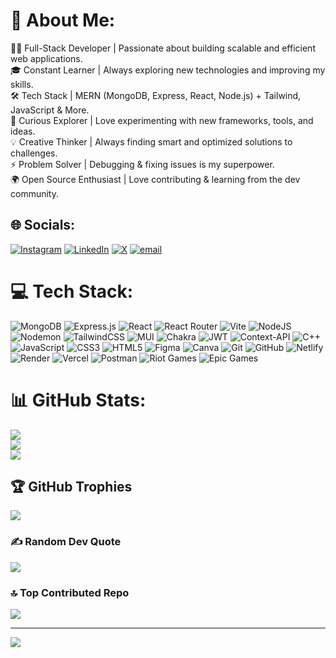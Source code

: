 # 💫 About Me:
👨‍💻 Full-Stack Developer | Passionate about building scalable and efficient web applications.<br>🎓 Constant Learner | Always exploring new technologies and improving my skills.<br>🛠️ Tech Stack | MERN (MongoDB, Express, React, Node.js) + Tailwind, JavaScript & More.<br>🔬 Curious Explorer | Love experimenting with new frameworks, tools, and ideas.<br>💡 Creative Thinker | Always finding smart and optimized solutions to challenges.<br>⚡ Problem Solver | Debugging & fixing issues is my superpower.<br>🌍 Open Source Enthusiast | Love contributing & learning from the dev community.


## 🌐 Socials:
[![Instagram](https://img.shields.io/badge/Instagram-%23E4405F.svg?logo=Instagram&logoColor=white)](https://instagram.com/jatanmathasoliya) [![LinkedIn](https://img.shields.io/badge/LinkedIn-%230077B5.svg?logo=linkedin&logoColor=white)](https://linkedin.com/in/jatan-mathasoliya) [![X](https://img.shields.io/badge/X-black.svg?logo=X&logoColor=white)](https://x.com/JatanM_010) [![email](https://img.shields.io/badge/Email-D14836?logo=gmail&logoColor=white)](mailto:jatanmathasoliya@gmail.com) 

# 💻 Tech Stack:
![MongoDB](https://img.shields.io/badge/MongoDB-%234ea94b.svg?style=plastic&logo=mongodb&logoColor=white) ![Express.js](https://img.shields.io/badge/express.js-%23404d59.svg?style=plastic&logo=express&logoColor=%2361DAFB) ![React](https://img.shields.io/badge/react-%2320232a.svg?style=plastic&logo=react&logoColor=%2361DAFB) ![React Router](https://img.shields.io/badge/React_Router-CA4245?style=plastic&logo=react-router&logoColor=white) ![Vite](https://img.shields.io/badge/vite-%23646CFF.svg?style=plastic&logo=vite&logoColor=white) ![NodeJS](https://img.shields.io/badge/node.js-6DA55F?style=plastic&logo=node.js&logoColor=white) ![Nodemon](https://img.shields.io/badge/NODEMON-%23323330.svg?style=plastic&logo=nodemon&logoColor=%BBDEAD) ![TailwindCSS](https://img.shields.io/badge/tailwindcss-%2338B2AC.svg?style=plastic&logo=tailwind-css&logoColor=white) ![MUI](https://img.shields.io/badge/MUI-%230081CB.svg?style=plastic&logo=mui&logoColor=white) ![Chakra](https://img.shields.io/badge/chakra-%234ED1C5.svg?style=plastic&logo=chakraui&logoColor=white) ![JWT](https://img.shields.io/badge/JWT-black?style=plastic&logo=JSON%20web%20tokens) ![Context-API](https://img.shields.io/badge/Context--Api-000000?style=plastic&logo=react) ![C++](https://img.shields.io/badge/c++-%2300599C.svg?style=plastic&logo=c%2B%2B&logoColor=white) ![JavaScript](https://img.shields.io/badge/javascript-%23323330.svg?style=plastic&logo=javascript&logoColor=%23F7DF1E) ![CSS3](https://img.shields.io/badge/css3-%231572B6.svg?style=plastic&logo=css3&logoColor=white) ![HTML5](https://img.shields.io/badge/html5-%23E34F26.svg?style=plastic&logo=html5&logoColor=white) ![Figma](https://img.shields.io/badge/figma-%23F24E1E.svg?style=plastic&logo=figma&logoColor=white) ![Canva](https://img.shields.io/badge/Canva-%2300C4CC.svg?style=plastic&logo=Canva&logoColor=white) ![Git](https://img.shields.io/badge/git-%23F05033.svg?style=plastic&logo=git&logoColor=white) ![GitHub](https://img.shields.io/badge/github-%23121011.svg?style=plastic&logo=github&logoColor=white) ![Netlify](https://img.shields.io/badge/netlify-%23000000.svg?style=plastic&logo=netlify&logoColor=#00C7B7) ![Render](https://img.shields.io/badge/Render-%46E3B7.svg?style=plastic&logo=render&logoColor=white) ![Vercel](https://img.shields.io/badge/vercel-%23000000.svg?style=plastic&logo=vercel&logoColor=white) ![Postman](https://img.shields.io/badge/Postman-FF6C37?style=plastic&logo=postman&logoColor=white) ![Riot Games](https://img.shields.io/badge/riotgames-D32936.svg?style=plastic&logo=riotgames&logoColor=white) ![Epic Games](https://img.shields.io/badge/epicgames-%23313131.svg?style=plastic&logo=epicgames&logoColor=white)
# 📊 GitHub Stats:
![](https://github-readme-stats.vercel.app/api?username=Jatan-Mathasoliya&theme=radical&hide_border=true&include_all_commits=true&count_private=true)<br/>
![](https://github-readme-streak-stats.herokuapp.com/?user=Jatan-Mathasoliya&theme=radical&hide_border=true)<br/>
![](https://github-readme-stats.vercel.app/api/top-langs/?username=Jatan-Mathasoliya&theme=radical&hide_border=true&include_all_commits=true&count_private=true&layout=compact)

## 🏆 GitHub Trophies
![](https://github-profile-trophy.vercel.app/?username=Jatan-Mathasoliya&theme=radical&no-frame=false&no-bg=false&margin-w=4)

### ✍️ Random Dev Quote
![](https://quotes-github-readme.vercel.app/api?type=horizontal&theme=radical)

### 🔝 Top Contributed Repo
![](https://github-contributor-stats.vercel.app/api?username=Jatan-Mathasoliya&limit=5&theme=dark&combine_all_yearly_contributions=true)

---
[![](https://visitcount.itsvg.in/api?id=Jatan-Mathasoliya&icon=0&color=0)](https://visitcount.itsvg.in)

<!-- Proudly created with GPRM ( https://gprm.itsvg.in ) -->
